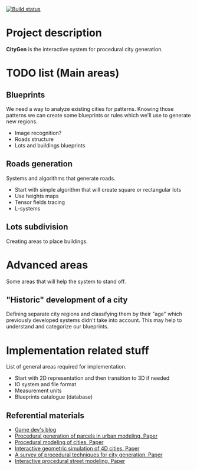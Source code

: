 [![Build status](https://ci.appveyor.com/api/projects/status/27urplajamdjcs67?svg=true)](https://ci.appveyor.com/project/SerhiiYashchuk/citygen)

# Project description
**CityGen** is the interactive system for procedural city generation.

# TODO list (Main areas)
## Blueprints
We need a way to analyze existing cities for patterns. Knowing those patterns we can create some blueprints or rules which we'll use to generate new regions.

* Image recognition?
* Roads structure
* Lots and buildings blueprints

## Roads generation
Systems and algorithms that generate roads.

* Start with simple algorithm that will create square or rectangular lots
* Use heights maps
* Tensor fields tracing
* L-systems

## Lots subdivision
Creating areas to place buildings.

# Advanced areas
Some areas that will help the system to stand off.

## "Historic" development of a city
Defining separate city regions and classifying them by their "age" which previously developed systems didn't take into account. This may help to understand and categorize our blueprints.

# Implementation related stuff
List of general areas required for implementation.

* Start with 2D representation and then transition to 3D if needed
* IO system and file format
* Measurement units
* Blueprints catalogue (database)

## Referential materials
* [Game dev's blog](http://martindevans.me/tags/#procedural-generation-for-dummies-ref)
* [Procedural generation of parcels in urban modeling. Paper](https://www.cs.purdue.edu/cgvlab/papers/aliaga/eg2012.pdf)
* [Procedural modeling of cities. Paper](https://graphics.ethz.ch/Downloads/Publications/Papers/2001/p_Par01.pdf)
* [Interactive geometric simulation of 4D cities. Paper](https://graphics.ethz.ch/Downloads/Publications/Papers/2009/Web09/Web09.pdf)
* [A survey of procedural techniques for city generation. Paper](http://www.citygen.net/files/Procedural_City_Generation_Survey.pdf)
* [Interactive procedural street modeling. Paper](http://www.peterwonka.net/Publications/pdfs/2008.SG.Chen.InteractiveProceduralStreetModeling.pdf)

